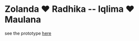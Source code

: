 # Zolanda &#9829; Radhika -- Iqlima &#9829; Maulana
see the prototype <a href="http://undanganmanten.my.id/zolanda-radhika_iqlima-maulana" target="_blank">here</a>
